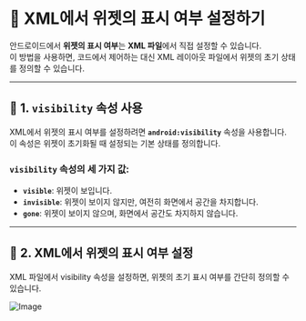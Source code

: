 # 📱 XML에서 위젯의 표시 여부 설정하기

안드로이드에서 **위젯의 표시 여부**는 **XML 파일**에서 직접 설정할 수 있습니다.  
이 방법을 사용하면, 코드에서 제어하는 대신 XML 레이아웃 파일에서 위젯의 초기 상태를 정의할 수 있습니다.

---

## 📌 1. `visibility` 속성 사용

XML에서 위젯의 표시 여부를 설정하려면 **`android:visibility`** 속성을 사용합니다.  
이 속성은 위젯이 초기화될 때 설정되는 기본 상태를 정의합니다.

### `visibility` 속성의 세 가지 값:
- **`visible`**: 위젯이 보입니다.
- **`invisible`**: 위젯이 보이지 않지만, 여전히 화면에서 공간을 차지합니다.
- **`gone`**: 위젯이 보이지 않으며, 화면에서 공간도 차지하지 않습니다.

---

## 📌 2. XML에서 위젯의 표시 여부 설정

XML 파일에서 visibility 속성을 설정하면, 위젯의 초기 표시 여부를 간단히 정의할 수 있습니다.

![Image](https://github.com/user-attachments/assets/8d06c6b2-f0e8-4f2d-95ed-7272d598eae4)
